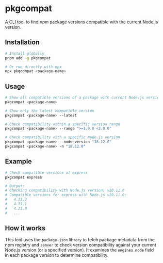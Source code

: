 # pkgcompat

A CLI tool to find npm package versions compatible with the current Node.js version.

## Installation

```bash
# Install globally
pnpm add -g pkgcompat

# Or run directly with npx
npx pkgcompat <package-name>
```

## Usage

```bash
# Show all compatible versions of a package with current Node.js version
pkgcompat <package-name>

# Show only the latest compatible version
pkgcompat <package-name> --latest

# Check compatibility within a specific version range
pkgcompat <package-name> --range ">=1.0.0 <2.0.0"

# Check compatibility with a specific Node.js version
pkgcompat <package-name> --node-version "18.12.0"
pkgcompat <package-name> -n "18.12.0"
```

## Example

```bash
# Check compatible versions of express
pkgcompat express

# Output:
# Checking compatibility with Node.js version: v20.11.0
# Compatible versions for express with Node.js v20.11.0:
#   4.21.2
#   4.21.1
#   4.21.0
#   ...
```

## How it works

This tool uses the `package-json` library to fetch package metadata from the npm registry and `semver` to check version compatibility against your current Node.js version (or a specified version). It examines the `engines.node` field in each package version to determine compatibility.